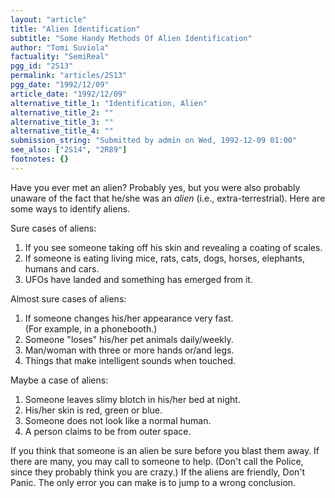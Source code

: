```yaml
---
layout: "article"
title: "Alien Identification"
subtitle: "Some Handy Methods Of Alien Identification"
author: "Tomi Suviola"
factuality: "SemiReal"
pgg_id: "2S13"
permalink: "articles/2S13"
pgg_date: "1992/12/09"
article_date: "1992/12/09"
alternative_title_1: "Identification, Alien"
alternative_title_2: ""
alternative_title_3: ""
alternative_title_4: ""
submission_string: "Submitted by admin on Wed, 1992-12-09 01:00"
see_also: ["2S14", "2R89"]
footnotes: {}
---
```

<div>
<p>Have you ever met an alien? Probably yes, but you were also probably unaware of the fact that he/she was an <em>alien</em> (i.e., extra-terrestrial). Here are some ways to identify aliens.</p>
<p>Sure cases of aliens:</p>
<ol>
<li value="1">If you see someone taking off his skin and revealing a coating of scales.</li>
<li value="2">If someone is eating living mice, rats, cats, dogs, horses, elephants, humans and cars.</li>
<li value="3">UFOs have landed and something has emerged from it.</li>
</ol>
<p>Almost sure cases of aliens:</p>
<ol>
<li value="1">If someone changes his/her appearance very fast.<br>
(For example, in a phonebooth.)</li>
<li value="2">Someone "loses" his/her pet animals daily/weekly.</li>
<li value="3">Man/woman with three or more hands or/and legs.</li>
<li value="4">Things that make intelligent sounds when touched.</li>
</ol>
<p>Maybe a case of aliens:</p>
<ol>
<li value="1">Someone leaves slimy blotch in his/her bed at night.</li>
<li value="2">His/her skin is red, green or blue.</li>
<li value="3">Someone does not look like a normal human.</li>
<li value="4">A person claims to be from outer space.</li>
</ol>
<p>If you think that someone is an alien be sure before you blast them away. If there are many, you may call to someone to help. (Don't call the Police, since they probably think you are crazy.) If the aliens are friendly, Don't Panic. The only error you can make is to jump to a wrong conclusion.</p>
</div>
